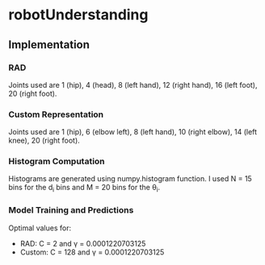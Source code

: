 # robotUnderstanding

## Implementation

### RAD
Joints used are 1 (hip), 4 (head), 8 (left hand), 12 (right hand), 16 (left foot), 20 (right foot).

### Custom Representation
Joints used are 1 (hip), 6 (elbow left), 8 (left hand), 10 (right elbow), 14 (left knee), 20 (right foot).

### Histogram Computation
Histograms are generated using numpy.histogram function. I used N = 15 bins for the d<sub>i</sub> bins and M = 20 bins for the θ<sub>i</sub>.

### Model Training and Predictions
Optimal values for:
* RAD: C = 2 and γ = 0.0001220703125
* Custom: C = 128 and γ = 0.0001220703125

